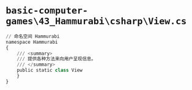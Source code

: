 # `basic-computer-games\43_Hammurabi\csharp\View.cs`

```py
// 命名空间 Hammurabi
namespace Hammurabi
{
    /// <summary>
    /// 提供各种方法来向用户呈现信息。
    /// </summary>
    public static class View
    }
}
```